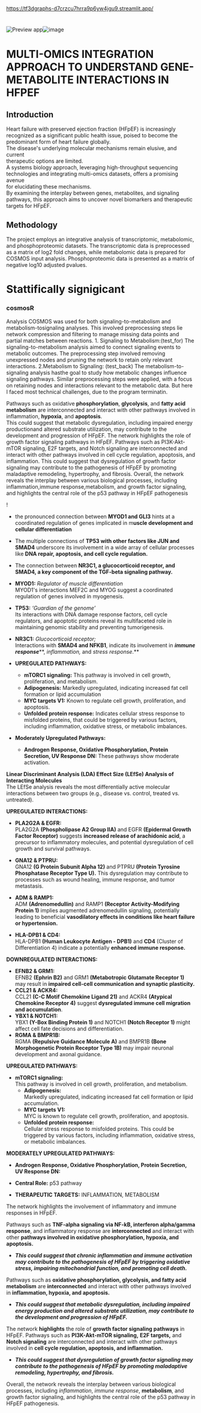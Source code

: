 # 
https://tf3dgraphs-d7crzcu7hrra9p6yw4jgu9.streamlit.app/
#
<img src="blob:chrome-untrusted://media-app/d432794d-bed2-4207-899b-b81084cb7db8" alt="Preview app"/>![image](https://github.com/user-attachments/assets/147edd4e-3d7d-4b14-8a3d-39bafcd226ee)

# MULTI-OMICS INTEGRATION APPROACH TO UNDERSTAND GENE-METABOLITE INTERACTIONS IN HFPEF

## Introduction

Heart failure with preserved ejection fraction (HFpEF) is increasingly  
recognized as a significant public health issue, poised to become the  
predominant form of heart failure globally.  
The disease's underlying molecular mechanisms remain elusive, and current  
therapeutic options are limited.  
A systems biology approach, leveraging high-throughput sequencing  
technologies and integrating multi-omics datasets, offers a promising avenue  
for elucidating these mechanisms.  
By examining the interplay between genes, metabolites, and signaling  
pathways, this approach aims to uncover novel biomarkers and therapeutic  
targets for HFpEF.

## Methodology

The project employs an integrative analysis of transcriptomic, metabolomic, and phosphoproteomic datasets. The transcriptomic data is preprocessed as a matrix of log2 fold changes, while metabolomic data is prepared for COSMOS input analysis. Phosphoproteomic data is presented as a matrix of negative log10 adjusted pvalues.

## 

## 

# Stattifically signigicant

### cosmosR

Analysis COSMOS was used for both signaling-to-metabolism and metabolism-tosignaling analyses. This involved preprocessing steps lie network compression and filtering to manage missing data points and partial matches between reactions. 1\. Signaling to Metabolism:(test\_for) The signaling-to-metabolism analysis aimed to connect signaling events to metabolic outcomes. The preprocessing step involved removing unexpressed nodes and pruning the network to retain only relevant interactions. 2.Metabolism to Signaling: (test\_back) The metabolism-to-signaling analysis hasthe goal to study how metabolic changes influence signaling pathways. Similar preprocessing steps were applied, with a focus on retaining nodes and interactions relevant to the metabolic data. But here I faced most technical challenges, due to the program terminatin.

Pathways such as oxidative **phosphorylation**, **glycolysis**, and **fatty acid metabolism** are interconnected and interact with other pathways involved in inflammation, **hypoxia**, and **apoptosis**.   
This could suggest that metabolic dysregulation, including impaired energy productionand altered substrate utilization, may contribute to the development and progression of HFpEF. The network highlights the role of growth factor signaling pathways in HFpEF. Pathways such as PI3K-Akt-mTOR signaling, E2F targets, and Notch signaling are interconnected and interact with other pathways involved in cell cycle regulation, apoptosis, and inflammation. This could suggest that dysregulation of growth factor signaling may contribute to the pathogenesis of HFpEF by promoting maladaptive remodeling, hypertrophy, and fibrosis. Overall, the network reveals the interplay between various biological processes, including inflammation,immune response,metabolism, and growth factor signaling, and highlights the central role of the p53 pathway in HFpEF pathogenesis

!

* the pronounced connection between **MYOD1 and GLI3** hints at a coordinated regulation of genes implicated in m**uscle development and cellular differentiation**  
* The multiple connections of **TP53 with other factors like JUN and SMAD4** underscore its involvement in a wide array of cellular processes like **DNA repair, apoptosis, and cell cycle regulation.**   
* The connection between **NR3C1, a glucocorticoid receptor, and SMAD4, a key component of the TGF-beta signaling pathway.**

* **MYOD1:** *Regulator of muscle differentiation*  
  MYOD1's interactions MEF2C and MYOG suggest a coordinated regulation of genes involved in myogenesis.   
* **TP53:** *‘Guardian of the genome’*  
  Its interactions with DNA damage response factors, cell cycle regulators, and apoptotic proteins reveal its multifaceted role in maintaining genomic stability and preventing tumorigenesis.  
* **NR3C1:** *Glucocorticoid receptor;*   
  Interactions with **SMAD4 and NFKB1**, indicate its involvement in ***immune response*****, *inflammation,* and *stress response*.** 

* **UPREGULATED PATHWAYS:**  
  * **mTORC1 signaling:** This pathway is involved in cell growth, proliferation, and metabolism.  
  * **Adipogenesis:** Markedly upregulated, indicating increased fat cell formation or lipid accumulation  
  * **MYC targets V1:** Known to regulate cell growth, proliferation, and apoptosis.  
  * **Unfolded protein response:** Indicates cellular stress response to misfolded proteins, that could be triggered by various factors, including inflammation, oxidative stress, or metabolic imbalances.  
      
* **Moderately Upregulated Pathways:**  
  * **Androgen Response, Oxidative Phosphorylation, Protein Secretion, UV Response DN:** These pathways show moderate activation.  
    

**Linear Discriminant Analysis (LDA) Effect Size (LEfSe) Analysis of Interacting Molecules**  
The LEfSe analysis reveals the most differentially active molecular interactions between two groups (e.g., disease vs. control, treated vs. untreated).

**UPREGULATED INTERACTIONS:**

* **PLA2G2A & EGFR:**   
  PLA2G2A **(Phospholipase A2 Group IIA)** and EGFR **(Epidermal Growth Factor Receptor)** suggests **increased release of arachidonic acid**, a precursor to inflammatory molecules, and potential dysregulation of cell growth and survival pathways.  
    
* **GNA12 & PTPRU:**  
  GNA12 **(G Protein Subunit Alpha 12\)** and PTPRU **(Protein Tyrosine Phosphatase Receptor Type U).** This dysregulation may contribute to processes such as wound healing, immune response, and tumor metastasis.  
    
* **ADM & RAMP1:**  
  ADM **(Adrenomedullin)** and RAMP1 **(Receptor Activity-Modifying Protein 1\)** implies augmented adrenomedullin signaling, potentially leading to beneficial **vasodilatory effects in conditions like heart failure or hypertension.**  
    
* **HLA-DPB1 & CD4:**   
  HLA-DPB1 **(Human Leukocyte Antigen \- DPB1)** and **CD4** (Cluster of Differentiation 4\) indicate a potentially **enhanced immune response.** 


**DOWNREGULATED INTERACTIONS:**

* **EFNB2 & GRM1:**  
  EFNB2 **(Ephrin B2)** and GRM1 **(Metabotropic Glutamate Receptor 1\)** may result in **impaired cell-cell communication and synaptic plasticity.**   
* **CCL21 & ACKR4:**   
  CCL21 **(C-C Motif Chemokine Ligand 21\)** and ACKR4 **(Atypical Chemokine Receptor 4\)** suggest **dysregulated immune cell migration and accumulation**.   
* **YBX1 & NOTCH1:**   
  YBX1 **(Y-Box Binding Protein 1\)** and NOTCH1 **(Notch Receptor 1\)** might affect cell fate decisions and differentiation.  
* **RGMA & BMPR1B:**   
  RGMA **(Repulsive Guidance Molecule A)** and BMPR1B **(Bone Morphogenetic Protein Receptor Type 1B)** may impair neuronal development and axonal guidance.

**UPREGULATED PATHWAYS:**

* **mTORC1 signaling:**   
  This pathway is involved in cell growth, proliferation, and metabolism.  
  * **Adipogenesis:**  
    Markedly upregulated, indicating increased fat cell formation or lipid accumulation.  
  * **MYC targets V1:**  
    MYC is known to regulate cell growth, proliferation, and apoptosis.  
  * **Unfolded protein response:**  
    Cellular stress response to misfolded proteins. This could be triggered by various factors, including inflammation, oxidative stress, or metabolic imbalances.  
    

**MODERATELY UPREGULATED PATHWAYS:**

* **Androgen Response, Oxidative Phosphorylation, Protein Secretion, UV Response DN:** 


* **Central Role:** p53 pathway  
* **THERAPEUTIC TARGETS:** INFLAMMATION, METABOLISM  
    
    
    
    
    
  

The network highlights the involvement of inflammatory and immune responses in HFpEF. 

Pathways such as **TNF-alpha signaling via NF-kB, interferon alpha/gamma response**, and inflammatory response are **interconnected** and interact with other **pathways involved in oxidative phosphorylation, hypoxia, and apoptosis.** 

* ***This could suggest that chronic inflammation and immune activation may contribute to the pathogenesis of HFpEF by triggering oxidative stress, impairing mitochondrial function, and promoting cell death.***

Pathways such as **oxidative phosphorylation, glycolysis, and fatty acid metabolism** are **interconnected** and interact with other pathways involved in **inflammation, hypoxia, and apoptosis.** 

* ***This could suggest that metabolic dysregulation, including impaired energy production and altered substrate utilization, may contribute to the development and progression of HFpEF.***


The network **highlights** the role of **growth factor signaling pathways** in HFpEF. Pathways such as **PI3K-Akt-mTOR signaling,** **E2F targets,** and **Notch signaling** are interconnected and interact with other pathways involved in **cell cycle regulation, apoptosis, and inflammation.** 

* ***This could suggest that dysregulation of growth factor signaling may contribute to the pathogenesis of HFpEF by promoting maladaptive remodeling, hypertrophy, and fibrosis.*** 

Overall, the network reveals the interplay between various biological processes, including *inflammation*, *immune response*, **metabolism**, and growth factor signaling, and highlights the central role of the p53 pathway in HFpEF pathogenesis.
